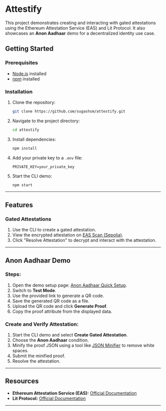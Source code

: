 # Attestify

This project demonstrates creating and interacting with gated attestations using the Ethereum Attestation Service (EAS) and Lit Protocol. It also showcases an **Anon Aadhaar** demo for a decentralized identity use case.

## Getting Started

### Prerequisites

- [Node.js](https://nodejs.org/) installed
- [npm](https://www.npmjs.com/) installed

### Installation

1. Clone the repository:
   ```bash
   git clone https://github.com/sugashsm/attestify.git
   ```
2. Navigate to the project directory:
   ```bash
   cd attestify

   ```
3. Install dependencies:
   ```bash
   npm install
   ```
4. Add your private key to a `.env` file:
   ```plaintext
   PRIVATE_KEY=your_private_key
   ```
5. Start the CLI demo:
   ```bash
   npm start
   ```

---

## Features

### Gated Attestations

1. Use the CLI to create a gated attestation.
2. View the encrypted attestation on [EAS Scan (Sepolia)](https://sepolia.easscan.org/).
3. Click "Resolve Attestation" to decrypt and interact with the attestation.

---

## Anon Aadhaar Demo

### Steps:

1. Open the demo setup page: [Anon Aadhaar Quick Setup](https://anon-aadhaar-quick-setup.vercel.app/).
2. Switch to **Test Mode**.
3. Use the provided link to generate a QR code.
4. Save the generated QR code as a file.
5. Upload the QR code and click **Generate Proof**.
6. Copy the proof attribute from the displayed data.

### Create and Verify Attestation:

1. Start the CLI demo and select **Create Gated Attestation**.
2. Choose the **Anon Aadhaar** condition.
3. Minify the proof JSON using a tool like [JSON Minifier](https://codebeautify.org/jsonminifier) to remove white spaces.
4. Submit the minified proof.
5. Resolve the attestation.

---

## Resources

- **Ethereum Attestation Service (EAS):** [Official Documentation](https://docs.easscan.org)
- **Lit Protocol:** [Official Documentation](https://docs.litprotocol.com)

---
